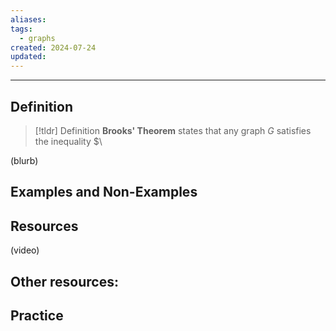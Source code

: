 ```yaml
---
aliases: 
tags:
  - graphs
created: 2024-07-24
updated:
---
```

---
## Definition 

> [!tldr] Definition
> **Brooks' Theorem** states that any graph $G$ satisfies the inequality $\

(blurb)

## Examples and Non-Examples

## Resources 

(video)

Other resources: 
- 

## Practice 
